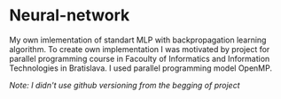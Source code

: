 # Neural-network

My own imlementation of standart MLP with backpropagation learning algorithm. To create own implementation I was motivated by project for parallel programming course in Facoulty of Informatics and Information Technologies in Bratislava. I used parallel programming model OpenMP.

*Note: I didn't use github versioning from the begging of project*
